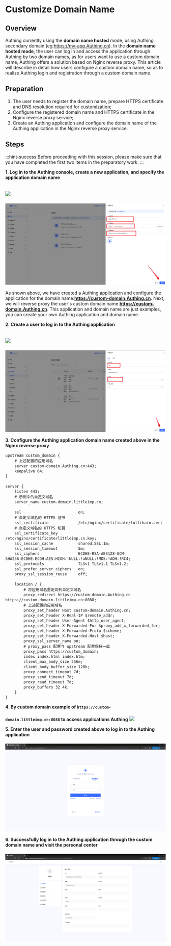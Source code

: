 # Customize Domain Name

<LastUpdated/>

## Overview

Authing currently using the **domain name hosted** mode, using Authing secondary domain (eg:https://my-app.Authing.cn).
In the **domain name hosted mode**, the user can log in and access the application through Authing by two domain names, as for users want to use a custom domain name, Authing offers a solution based on Nginx reverse proxy.
This article will describe in detail how users configure a custom domain name, so as to realize Authing login and registration through a custom domain name.

## Preparation

1. The user needs to register the domain name, prepare HTTPS certificate and DNS resolution required for customization;
2. Configure the registered domain name and HTTPS certificate in the Nginx reverse proxy service;
3. Create an Authing application and configure the domain name of the Authing application in the Nginx reverse proxy service.

## Steps

:::hint-success
Before proceeding with this session, please make sure that you have completed the first two items in the preparatory work.
:::

**1. Log in to the Authing console, create a new application, and specify the application domain name**

<img src="./images/custom-domain-1.png" style="margin-top: 20px;" class="md-img-padding" />

<img src="./images/custom-domain-2.png" style="margin-top: 20px;" class="md-img-padding" />

As shown above, we have created a Authing application and configure the application for the domain name:**https://custom-domain.Authing.cn**.
Next, we will reverse proxy the user's custom domain name **https://custom-domain.Authing.cn**.
This application and domain name are just examples, you can create your own Authing application and domain name.

**2. Create a user to log in to the Authing application**

<img src="./images/custom-domain-3.png" style="margin-top: 20px;" class="md-img-padding" />

<img src="./images/custom-domain-4.png" style="margin-top: 20px;" class="md-img-padding" />

**3. Configure the Authing application domain name created above in the Nginx reverse proxy**

```nginx
upstream custom_domain {
    # 上述配置的应用域名
    server custom-domain.Authing.cn:443;
    keepalive 64;
}

server {
    listen 443;
    # 示例中的自定义域名
    server_name custom-domain.littleimp.cn;

    ssl                         on;
    # 自定义域名的 HTTPS 证书
    ssl_certificate             /etc/nginx/certificate/fullchain.cer;
    # 自定义域名的 HTTPS 私钥
    ssl_certificate_key         /etc/nginx/certificate/littleimp.cn.key;
    ssl_session_cache           shared:SSL:1m;
    ssl_session_timeout         5m;
    ssl_ciphers                 ECDHE-RSA-AES128-GCM-SHA256:ECDHE:ECDH:AES:HIGH:!NULL:!aNULL:!MD5:!ADH:!RC4;
    ssl_protocols               TLSv1 TLSv1.1 TLSv1.2;
    ssl_prefer_server_ciphers   on;
    proxy_ssl_session_reuse     off;

    location / {
        # 将应用域名重定向到自定义域名
        proxy_redirect https://custom-domain.Authing.cn https://custom-domain.littleimp.cn:8088;
        # 上述配置的应用域名
        proxy_set_header Host custom-domain.Authing.cn;
        proxy_set_header X-Real-IP $remote_addr;
        proxy_set_header User-Agent $http_user_agent;
        proxy_set_header X-Forwarded-For $proxy_add_x_forwarded_for;
        proxy_set_header X-Forwarded-Proto $scheme;
        proxy_set_header X-Forwarded-Host $host;
        proxy_ssl_server_name on;
        # proxy_pass 配置与 upstream 配置保持一直
        proxy_pass https://custom_domain;
        index index.html index.htm;
        client_max_body_size 256m;
        client_body_buffer_size 128k;
        proxy_connect_timeout 7d;
        proxy_send_timeout 7d;
        proxy_read_timeout 7d;
        proxy_buffers 32 4k;
    }
}
```

**4. By custom domain example of `https://custom-domain.littleimp.cn:8088` to access applications Authing**
<img src="./images/custom-domain-5.png" style="margin-top: 20px;" class="md-img-padding" />

**5. Enter the user and password created above to log in to the Authing application**
<img src="./images/custom-domain-6.png" style="margin-top: 20px;" class="md-img-padding" />

**6. Successfully log in to the Authing application through the custom domain name and visit the personal center**
<img src="./images/custom-domain-7.png" style="margin-top: 20px;" class="md-img-padding" />
